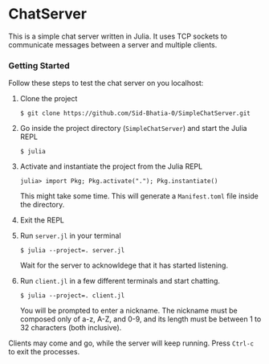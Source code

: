 # ChatServer

This is a simple chat server written in Julia. It uses TCP sockets to communicate messages between a server and multiple clients.

### Getting Started

Follow these steps to test the chat server on you localhost:

1. Clone the project

    ```
    $ git clone https://github.com/Sid-Bhatia-0/SimpleChatServer.git
    ```

1. Go inside the project directory (`SimpleChatServer`) and start the Julia REPL

    ```
    $ julia
    ```

1. Activate and instantiate the project from the Julia REPL

    ```
    julia> import Pkg; Pkg.activate("."); Pkg.instantiate()
    ```

    This might take some time. This will generate a `Manifest.toml` file inside the directory.

1. Exit the REPL

1. Run `server.jl` in your terminal
    ```
    $ julia --project=. server.jl
    ```

    Wait for the server to acknowldege that it has started listening.

1. Run `client.jl` in a few different terminals and start chatting.
    ```
    $ julia --project=. client.jl
    ```

    You will be prompted to enter a nickname. The nickname must be composed only of a-z, A-Z, and 0-9, and its length must be between 1 to 32 characters (both inclusive).

Clients may come and go, while the server will keep running. Press `Ctrl-c` to exit the processes.
